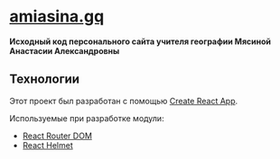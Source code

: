 # [amiasina.gq](http://amiasina.gq/)

**Исходный код персонального сайта учителя географии Мясиной Анастасии Александровны** 

## Технологии
Этот проект был разработан с помощью [Create React App](https://github.com/facebook/create-react-app).

Используемые при разработке модули:
- [React Router DOM](https://www.npmjs.com/package/react-router-dom)
- [React Helmet](https://www.npmjs.com/package/react-helmet)
